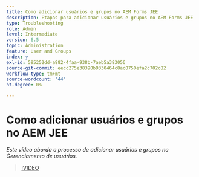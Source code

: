 ```yaml
---
title: Como adicionar usuários e grupos no AEM Forms JEE
description: Etapas para adicionar usuários e grupos no AEM Forms JEE
type: Troubleshooting
role: Admin
level: Intermediate
version: 6.5
topic: Administration
feature: User and Groups
index: y
exl-id: 595252dd-a882-4faa-938b-7aeb5a383056
source-git-commit: eecc275e38390b9330464c8ac0750efa2c702c82
workflow-type: tm+mt
source-wordcount: '44'
ht-degree: 0%

---
```


# Como adicionar usuários e grupos no AEM JEE

*Este vídeo aborda o processo de adicionar usuários e grupos no Gerenciamento de usuários.*

>[!VIDEO](https://video.tv.adobe.com/v/335485?quality=12&learn=on)

